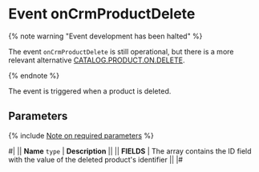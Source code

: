 # Event onCrmProductDelete

{% note warning "Event development has been halted" %}

The event `onCrmProductDelete` is still operational, but there is a more relevant alternative [CATALOG.PRODUCT.ON.DELETE](../../../../catalog/product/events/catalog-product-on-delete.md).

{% endnote %}

The event is triggered when a product is deleted.

## Parameters

{% include [Note on required parameters](../../../../../_includes/required.md) %}

#|
|| **Name**
`type` | **Description** ||
|| **FIELDS** | The array contains the ID field with the value of the deleted product's identifier ||
|#
